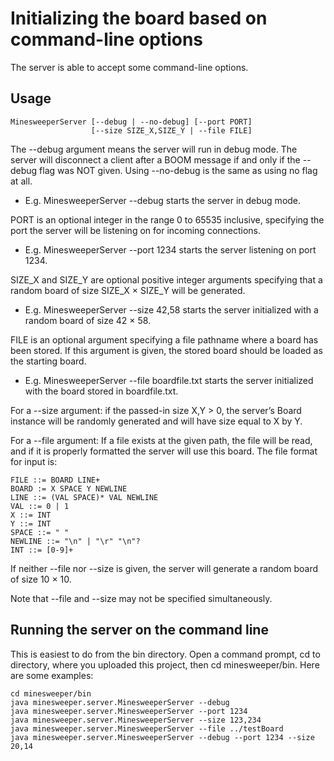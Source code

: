 # Initializing the board based on command-line options

The server is able to accept some command-line options.

## Usage

```
MinesweeperServer [--debug | --no-debug] [--port PORT]
                  [--size SIZE_X,SIZE_Y | --file FILE]
```
The --debug argument means the server will run in debug mode. The server will disconnect a client after a BOOM message if and only if the --debug flag was NOT given. Using --no-debug is the same as using no flag at all.

  * E.g. MinesweeperServer --debug starts the server in debug mode.

PORT is an optional integer in the range 0 to 65535 inclusive, specifying the port the server will be listening on for incoming connections.

  * E.g. MinesweeperServer --port 1234 starts the server listening on port 1234.

SIZE_X and SIZE_Y are optional positive integer arguments specifying that a random board of size SIZE_X × SIZE_Y will be generated.

  * E.g. MinesweeperServer --size 42,58 starts the server initialized with a random board of size 42 × 58.

FILE is an optional argument specifying a file pathname where a board has been stored. If this argument is given, the stored board should be loaded as the starting board.

  * E.g. MinesweeperServer --file boardfile.txt starts the server initialized with the board stored in boardfile.txt.
  
For a --size argument: if the passed-in size X,Y > 0, the server’s Board instance will be randomly generated and will have size equal to X by Y. 

For a --file argument: If a file exists at the given path, the file will be read, and if it is properly formatted the server will use this board. The file format for input is:

```
FILE ::= BOARD LINE+
BOARD := X SPACE Y NEWLINE
LINE ::= (VAL SPACE)* VAL NEWLINE
VAL ::= 0 | 1
X ::= INT
Y ::= INT
SPACE ::= " "
NEWLINE ::= "\n" | "\r" "\n"?
INT ::= [0-9]+
```

If neither --file nor --size is given, the server will generate a random board of size 10 × 10.

Note that --file and --size may not be specified simultaneously.

## Running the server on the command line

This is easiest to do from the bin directory. Open a command prompt, cd to directory, where you uploaded this project, then cd minesweeper/bin. Here are some examples:

```
cd minesweeper/bin
java minesweeper.server.MinesweeperServer --debug
java minesweeper.server.MinesweeperServer --port 1234
java minesweeper.server.MinesweeperServer --size 123,234
java minesweeper.server.MinesweeperServer --file ../testBoard
java minesweeper.server.MinesweeperServer --debug --port 1234 --size 20,14
```
